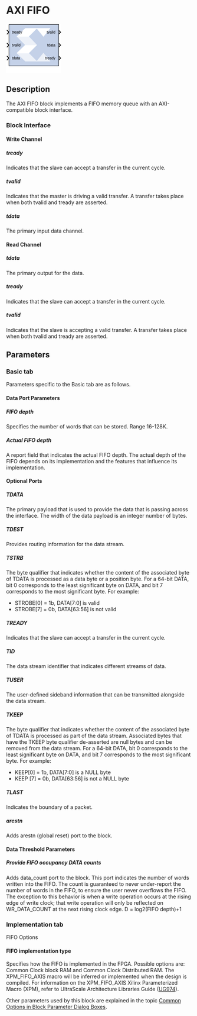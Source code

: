 # AXI FIFO

![](./Images/block.png)

## Description

The AXI FIFO block implements a FIFO memory queue with an
AXI-compatible block interface.

### Block Interface

#### Write Channel  
##### tready  
Indicates that the slave can accept a transfer in the current cycle.

##### tvalid  
Indicates that the master is driving a valid transfer. A transfer takes
place when both tvalid and tready are asserted.

##### tdata
The primary input data channel.


#### Read Channel  
##### tdata
The primary output for the data.

##### tready  
Indicates that the slave can accept a transfer in the current cycle.

##### tvalid  
  Indicates that the slave is accepting a valid transfer. A transfer takes
place when both tvalid and tready are asserted.

## Parameters

### Basic tab  
Parameters specific to the Basic tab are as follows.

#### Data Port Parameters  
##### FIFO depth  
Specifies the number of words that can be stored. Range 16-128K.

##### Actual FIFO depth  
A report field that indicates the actual FIFO depth. The actual depth of
the FIFO depends on its implementation and the features that influence
its implementation.

#### Optional Ports  
##### TDATA  
The primary payload that is used to provide the data that is passing
across the interface. The width of the data payload is an integer number
of bytes.

##### TDEST  
Provides routing information for the data stream.

##### TSTRB  
The byte qualifier that indicates whether the content of the associated
byte of TDATA is processed as a data byte or a position byte. For a
64-bit DATA, bit 0 corresponds to the least significant byte on DATA,
and bit 7 corresponds to the most significant byte. For example:

  - STROBE\[0\] = 1b, DATA\[7:0\] is valid
  - STROBE\[7\] = 0b, DATA\[63:56\] is not valid

##### TREADY  
Indicates that the slave can accept a transfer in the current cycle.

##### TID  
The data stream identifier that indicates different streams of data.

##### TUSER  
The user-defined sideband information that can be transmitted alongside
the data stream.

##### TKEEP  
The byte qualifier that indicates whether the content of the associated
byte of TDATA is processed as part of the data stream. Associated bytes
that have the TKEEP byte qualifier de-asserted are null bytes and can be
removed from the data stream. For a 64-bit DATA, bit 0 corresponds to
the least significant byte on DATA, and bit 7 corresponds to the most
significant byte. For example:

  - KEEP\[0\] = 1b, DATA\[7:0\] is a NULL byte
  - KEEP \[7\] = 0b, DATA\[63:56\] is not a NULL byte

##### TLAST  
Indicates the boundary of a packet.

##### arestn  
Adds arestn (global reset) port to the block.

#### Data Threshold Parameters  
##### Provide FIFO occupancy DATA counts  
Adds data_count port to the block. This port indicates the number of
words written into the FIFO. The count is guaranteed to never
under-report the number of words in the FIFO, to ensure the user never
overflows the FIFO. The exception to this behavior is when a write
operation occurs at the rising edge of write clock; that write operation
will only be reflected on WR_DATA_COUNT at the next rising clock edge. D
= log2(FIFO depth)+1


### Implementation tab  
FIFO Options

#### FIFO implementation type  
Specifies how the FIFO is implemented in the FPGA. Possible options are:
Common Clock block RAM and Common Clock Distributed RAM. The
XPM_FIFO_AXIS macro will be inferred or implemented when the design is
compiled. For information on the XPM_FIFO_AXIS Xilinx Parameterized
Macro (XPM), refer to UltraScale Architecture Libraries Guide
([UG974](https://docs.xilinx.com/access/sources/dita/map?Doc_Version=2022.2%20English&url=ug974-vivado-ultrascale-libraries)).

Other parameters used by this block are explained in the topic [Common
Options in Block Parameter Dialog
Boxes](../../GEN/common-options/README.md).
